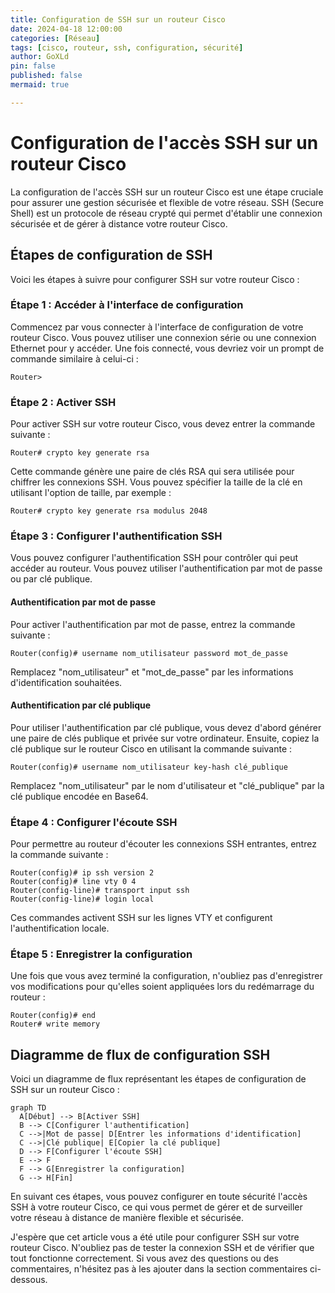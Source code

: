 ```yaml
---
title: Configuration de SSH sur un routeur Cisco
date: 2024-04-18 12:00:00
categories: [Réseau]
tags: [cisco, routeur, ssh, configuration, sécurité]
author: GoXLd
pin: false
published: false
mermaid: true

---
```


# Configuration de l'accès SSH sur un routeur Cisco

La configuration de l'accès SSH sur un routeur Cisco est une étape cruciale pour assurer une gestion sécurisée et flexible de votre réseau. SSH (Secure Shell) est un protocole de réseau crypté qui permet d'établir une connexion sécurisée et de gérer à distance votre routeur Cisco.

## Étapes de configuration de SSH

Voici les étapes à suivre pour configurer SSH sur votre routeur Cisco :

### Étape 1 : Accéder à l'interface de configuration

Commencez par vous connecter à l'interface de configuration de votre routeur Cisco. Vous pouvez utiliser une connexion série ou une connexion Ethernet pour y accéder. Une fois connecté, vous devriez voir un prompt de commande similaire à celui-ci :

```
Router>
```

### Étape 2 : Activer SSH

Pour activer SSH sur votre routeur Cisco, vous devez entrer la commande suivante :

```
Router# crypto key generate rsa
```

Cette commande génère une paire de clés RSA qui sera utilisée pour chiffrer les connexions SSH. Vous pouvez spécifier la taille de la clé en utilisant l'option de taille, par exemple :

```
Router# crypto key generate rsa modulus 2048
```

### Étape 3 : Configurer l'authentification SSH

Vous pouvez configurer l'authentification SSH pour contrôler qui peut accéder au routeur. Vous pouvez utiliser l'authentification par mot de passe ou par clé publique.

#### Authentification par mot de passe

Pour activer l'authentification par mot de passe, entrez la commande suivante :

```
Router(config)# username nom_utilisateur password mot_de_passe
```

Remplacez "nom_utilisateur" et "mot_de_passe" par les informations d'identification souhaitées.

#### Authentification par clé publique

Pour utiliser l'authentification par clé publique, vous devez d'abord générer une paire de clés publique et privée sur votre ordinateur. Ensuite, copiez la clé publique sur le routeur Cisco en utilisant la commande suivante :

```
Router(config)# username nom_utilisateur key-hash clé_publique
```

Remplacez "nom_utilisateur" par le nom d'utilisateur et "clé_publique" par la clé publique encodée en Base64.

### Étape 4 : Configurer l'écoute SSH

Pour permettre au routeur d'écouter les connexions SSH entrantes, entrez la commande suivante :

```
Router(config)# ip ssh version 2
Router(config)# line vty 0 4
Router(config-line)# transport input ssh
Router(config-line)# login local
```

Ces commandes activent SSH sur les lignes VTY et configurent l'authentification locale.

### Étape 5 : Enregistrer la configuration

Une fois que vous avez terminé la configuration, n'oubliez pas d'enregistrer vos modifications pour qu'elles soient appliquées lors du redémarrage du routeur :

```
Router(config)# end
Router# write memory
```

## Diagramme de flux de configuration SSH

Voici un diagramme de flux représentant les étapes de configuration de SSH sur un routeur Cisco :

```mermaid
graph TD
  A[Début] --> B[Activer SSH]
  B --> C[Configurer l'authentification]
  C -->|Mot de passe| D[Entrer les informations d'identification]
  C -->|Clé publique| E[Copier la clé publique]
  D --> F[Configurer l'écoute SSH]
  E --> F
  F --> G[Enregistrer la configuration]
  G --> H[Fin]
```

En suivant ces étapes, vous pouvez configurer en toute sécurité l'accès SSH à votre routeur Cisco, ce qui vous permet de gérer et de surveiller votre réseau à distance de manière flexible et sécurisée.

J'espère que cet article vous a été utile pour configurer SSH sur votre routeur Cisco. N'oubliez pas de tester la connexion SSH et de vérifier que tout fonctionne correctement. Si vous avez des questions ou des commentaires, n'hésitez pas à les ajouter dans la section commentaires ci-dessous.